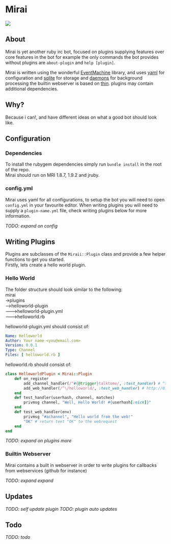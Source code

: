 Mirai  
================
![](http://i.imgur.com/vyS0s.png)  

## About
Mirai is yet another ruby irc bot, focused on plugins supplying features over core features in the bot for example the only commands the bot provides without plugins are `about-plugin` and `help [plugin]`.  

Mirai is written using the wonderful [EventMachine]() library, and uses [yaml]() for configuration and [sqlite]() for storage and [daemons]() for background processing the builtin webserver is based on [thin](). plugins may contain additional dependencies. 

## Why?
Because i can!, and have different ideas on what a good bot should look like. 

## Configuration

### Dependencies
To install the rubygem dependencies simply run `bundle install` in the root of the repo.  
Mirai should run on MRI 1.8.7, 1.9.2 and jruby.

### config.yml
Mirai uses yaml for all configurations, to setup the bot you will need to open `config.yml` in your favourite editor.
When writing plugins you will need to supply a `plugin-name.yml` file, check writing plugins below for more information.

*TODO: expand on config*

## Writing Plugins
Plugins are subclasses of the `Miraii::Plugin` class and provide a few helper functions to get you started.  
Firstly, lets create a hello world plugin.
### Hello World
The folder structure should look similar to the following:  
mirai   
->plugins    
-->helloworld-plugin  
--->helloworld-plugin.yml  
--->helloworld.rb  

helloworld-plugin.yml should consist of:
~~~~ yaml
Name: Helloworld
Author: Your name <you@email.com>
Version: 0.0.1
Type: Channel
Files: [ helloworld.rb ]
~~~~~

helloworld.rb should consist of:
~~~~ ruby
class HelloworldPlugin < Mirai::Plugin
	def on_register
		add_channel_handler(/^#{@trigger}talktome/, :test_handler) # ^talktome
		add_web_handler(/^\/helloworld/, :test_web_handler) # http://0.0.0.0:3000/helloworld
	end
	def test_handler(userhash, channel, matches)
		privmsg channel, "Well, Hello World! #{userhash[:nick]}"
	end
	def test_web_handler(env)
		privmsg "#achannel", "Hello world from the web!"
		"OK" # return text "OK" to the webrequest
	end
end
~~~~~
*TODO: expand on plugins more*

### Builtin Webserver
Mirai contains a built in webserver in order to write plugins for callbacks from webservices (github for instance)

*TODO: expand expand*

## Updates

*TODO: self update plugin*
*TODO: plugin auto updates*

## Todo

*TODO: todo*
